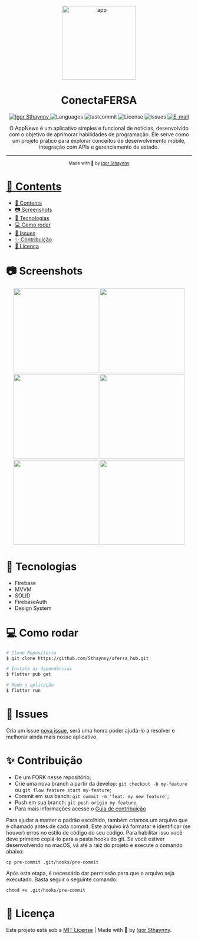 <p align="center">
   <img src="https://github.com/user-attachments/assets/eb1a85c5-b298-4323-b55d-d37b915a6517" alt="app" width="200"/>
</p>

<h1 align="center">ConectaFERSA  </h1>

<p align="center">
   <a href="https://www.linkedin.com/in/igor-sthaynny/">
      <img alt="Igor Sthaynny" src="https://img.shields.io/badge/-Sthaynny-5965e0?style=flat&logo=Linkedin&logoColor=white"/>
   </a>
  <img alt="Languages" src="https://img.shields.io/github/languages/count/Sthaynny/ufersa_hub?color=%235963C5" />
  <img alt="lastcommit" src="https://img.shields.io/github/last-commit/Sthaynny/ufersa_hub?color=%235761C3" />
  <img alt="License" src="https://img.shields.io/github/license/Sthaynny/ufersa_hub?color=%235E69D7" />
  <img alt="Issues" src="https://img.shields.io/github/issues/Sthaynny/ufersa_hub?color=%235965E0">
  <a href="mailto:igorsthaynny@gmail.com">
   <img alt="E-mail" src="https://img.shields.io/badge/-igorsthaynny%40gmail.com-%23525DCB" />
  </a>
</p>

<p align="center">
O AppNews é um aplicativo simples e funcional de notícias, desenvolvido com o objetivo de aprimorar habilidades de programação. Ele serve como um projeto prático para explorar conceitos de desenvolvimento mobile, integração com APIs e gerenciamento de estado.
</p>

<hr />

<div align="center">
  <sub> Made with 💖 by
    <a href="https://github.com/Sthaynny">Igor Sthaynny
  </sub>
</div>

# 📌 Contents

- [📌 Contents](#-contents)
- [:camera: Screenshots](#camera-screenshots)
- [:rocket: Tecnologias](#rocket-tecnologias)
- [:computer: Como rodar](#computer-como-rodar)
- [:bug: Issues](#bug-issues)
- [:sparkles: Contribuição](#sparkles-contribuição)
- [:page_facing_up: Licença](#page_facing_up-licença)

# :camera: Screenshots
<div align="center">
   <img src="https://github.com/user-attachments/assets/02456755-9016-48e5-b7b2-e850632732c6" width="230"/>
   <img src="https://github.com/user-attachments/assets/33803518-9d54-45cb-a8cd-8f83dae2f020" width="230"/>
   <img src="https://github.com/user-attachments/assets/fa12a1c8-2897-4529-bcd9-a35ce0b15d51" width="230"/>
   <img src="https://github.com/user-attachments/assets/6798f95e-1675-435e-b7b6-cd3b2e70f3af" width="230"/>
   <img src="https://github.com/user-attachments/assets/1c562f9a-86f5-4be3-93b5-0f9271242308" width="230"/>
   <img src="https://github.com/user-attachments/assets/475d3a44-3027-4c9c-89a0-60e0083601b8" width="230"/>
</div>
  


# :rocket: Tecnologias
- Firebase
- MVVM
- SOLID
- FirebaseAuth
- Design System

# :computer: Como rodar

```bash
# Clone Repositorio
$ git clone https://github.com/Sthaynny/ufersa_hub.git

# Instale as dependências
$ flutter pub get

# Rode a aplicação
$ flutter run
```

# :bug: Issues

Cria um issue <a href="https://github.com/Sthaynny/ufersa_hub/issues">nova issue</a>, será uma honra poder ajudá-lo a resolver e melhorar ainda mais nosso aplicativo.

# :sparkles: Contribuição

- De um FORK nesse repositório;
- Crie uma nova branch a partir da develop: `git checkout -b my-feature` ou `git flow feature start my-feature`;
- Commit em sua banch: `git commit -m 'feat: my new feature'`;
- Push em sua branch: `git push origin my-feature`.
- Para mais informações acesse o [Guia de contribuição](https://github.com/Sthaynny/ufersa_hub/blob/main/.github/contributing.md)
  
Para ajudar a manter o padrão escolhido, também criamos um arquivo que é chamado antes de cada commit. Este arquivo irá formatar e identificar (se houver) erros no estilo de código do seu código. Para habilitar isso você deve primeiro copiá-lo para a pasta hooks do git. Se você estiver desenvolvendo no macOS, vá até a raiz do projeto e execute o comando abaixo:

```
cp pre-commit .git/hooks/pre-commit
```

Após esta etapa, é necessário dar permissão para que o arquivo seja executado. Basta seguir o seguinte comando:

```
chmod +x .git/hooks/pre-commit
```


# :page_facing_up: Licença

Este projeto está sob a [MIT License](./LICENSE) |
Made with 💖 by [Igor Sthaynny](https://www.linkedin.com/in/igor-sthaynny/).
